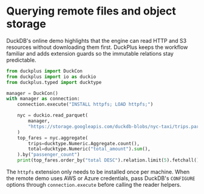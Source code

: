 # Querying remote files and object storage

DuckDB's online demo highlights that the engine can read HTTP and S3 resources
without downloading them first. DuckPlus keeps the workflow familiar and adds
extension guards so the immutable relations stay predictable.

```python
from duckplus import DuckCon
from duckplus import io as duckio
from duckplus.typed import ducktype

manager = DuckCon()
with manager as connection:
    connection.execute("INSTALL httpfs; LOAD httpfs;")

    nyc = duckio.read_parquet(
        manager,
        "https://storage.googleapis.com/duckdb-blobs/nyc-taxi/trips.parquet",
    )
    top_fares = nyc.aggregate(
        trips=ducktype.Numeric.Aggregate.count(),
        total=ducktype.Numeric("total_amount").sum(),
    ).by("passenger_count")
    print(top_fares.order_by("total DESC").relation.limit(5).fetchall())
```

The ``httpfs`` extension only needs to be installed once per machine. When the
remote demo uses AWS or Azure credentials, pass DuckDB's ``CONFIGURE`` options
through ``connection.execute`` before calling the reader helpers.
